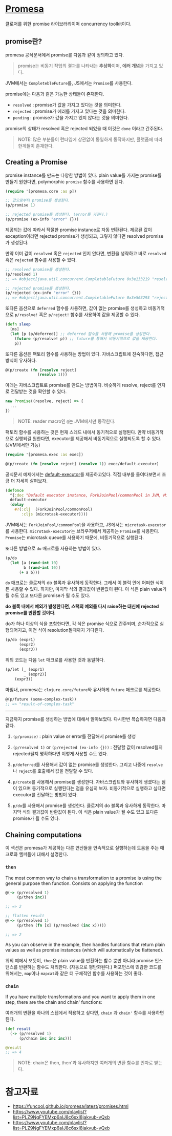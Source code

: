 # [Promesa](https://github.com/funcool/promesa)

클로저를 위한 promise 라이브러리이며 concurrency toolkit이다.

## promise란?

promesa 공식문서에서 promise를 다음과 같이 정의하고 있다.

> promise는 비동기 작업의 결과를 나타내는 **추상화**이며, **에러 개념**을 가지고 있다.

JVM에서는 `CompletebleFuture`를, JS에서는 `Promise`를 사용한다.

promise에는 다음과 같은 가능한 상태들이 존재한다.

- `resolved` : promise가 값을 가지고 있다는 것을 의미한다.
- `rejected` : promise가 에러를 가지고 있다는 것을 의미한다.
- `pending`  : promise가 값을 가지고 있지 않다는 것을 의미한다.


promise의 상태가 resolved 혹은 rejected 되었을 때 이것은 `done` 이라고 간주된다.

> NOTE: 많은 부분들이 런타임에 상관없이 동일하게 동작하지만, 플랫폼에 따라 한계들이 존재한다.

## Creating a Promise

promise instance를 만드는 다양한 방법이 있다. plain value를 가지는 promise를 만들기 원한다면, polymorphic `promise` 함수를 사용하면 된다.

```clojure
(require '[promesa.core :as p])

;; 값으로부터 promise를 생성한다.
(p/promise 1)

;; rejected promise를 생성한다. (error를 가진다.)
(p/promise (ex-info "error" {}))
```

제공되는 값에 따라서 적절한 promise instance로 자동 변환된다. 제공된 값이 exception이라면 rejected promise가 생성되고, 그렇지 않다면 resolved promise가 생성된다.

만약 이미 값이 `resolved` 혹은 `rejected` 인지 안다면, 변환을 생략하고 바로 `resolved` 혹은 `rejected` 함수를 사용할 수 있다.

```clojure
;; resolved promise를 생성한다.
(p/resolved 1)
;; => #object[java.util.concurrent.CompletableFuture 0x3e133219 "resolved"]

;; rejected promise를 생성한다.
(p/rejected (ex-info "error" {}))
;; => #object[java.util.concurrent.CompletableFuture 0x3e563293 "rejected"]
```

또다른 옵션으로 `deferred` 함수를 사용하면, 값이 없는 promise를 생성하고 비동기적으로 `p/resolve!` 혹은 `p/reject!` 함수를 사용하여 값을 제공할 수 있다.

```clojure
(defn sleep
  [ms]
  (let [p (p/deferred)] ;; deferred 함수를 사용해 promise를 생성한다.
    (future (p/resolve! p)) ;; future를 통해서 비동기적으로 값을 제공한다.
    p))
```

또다른 옵션은 팩토리 함수를 사용하는 방법이 있다. 자바스크립트에 친숙하다면, 접근방식이 유사하다.

```clojure
@(p/create (fn [resolve reject]
              (resolve 1)))
```

아래는 자바스크립트로 promise를 만드는 방법이다. 비슷하게 resolve, reject를 인자로 전달받는 것을 확인할 수 있다.

```javascript
new Promise((resolve, reject) => {
  ...
})
```

> NOTE: reader macro인 `@`는 JVM에서만 동작한다.

팩토리 함수를 사용하는 것은 현재 스레드 내에서 동기적으로 실행된다. 만약 비동기적으로 실행되길 원한다면, executor를 제공해서 비동기적으로 실행되도록 할 수 있다. (JVM에서만 가능)

```clojure
(require '[promesa.exec :as exec])

@(p/create (fn [resolve reject] (resolve 1)) exec/default-executor)
```

공식문서 예제에서는 [default-executor](https://github.com/funcool/promesa/blob/master/src/promesa/exec.cljc)를 제공하고있다. 직접 내부를 들여다보면서 조금 더 자세히 살펴보자.

```clojure
(defonce
  ^{:doc "Default executor instance, ForkJoinPool/commonPool in JVM, MicrotaskExecutor on JS."}
  default-executor
  (delay
    #?(:clj  (ForkJoinPool/commonPool)
       :cljs (microtask-executor))))
```

JVM에서는 `ForkJoinPool/commonPool`을 사용하고, JS에서는 `microtask-executor`를 사용한다. `microtask-executor`는 브라우저에서 제공하는 `Promise`를 사용한다. `Promise`는 microtask queue를 사용하기 때문에, 비동기적으로 실행된다.

또다른 방법으로 `do` 매크로를 사용하는 방법이 있다.

```clojure
(p/do
  (let [a (rand-int 10)
        b (rand-int 10)]
      (+ a b)))
```

`do` 매크로는 클로저의 do 블록과 유사하게 동작한다. 그래서 이 블럭 안에 어떠한 식이든 사용할 수 있다. 하지만, 마지막 식의 결과값이 반환값이 된다. 이 식은 plain value가 될 수도 있고 또다른 promise가 될 수도 있다.

**do 블록 내에서 예외가 발생한다면, 스택의 예외를 다시 raise하는 대신에 rejected promise를 반환할 것이다.**

do가 하나 이상의 식을 포함한다면, 각 식은 promise 식으로 간주되며, 순차적으로 실행되어지고, 이전 식이 resolution될때까지 기다린다.

```clojure
(p/do (expr1)
      (expr2)
      (expr3))
```

위의 코드는 다음 `let` 매크로를 사용한 것과 동일하다.

```clojure
(p/let [_ (expr1)
        _ (expr2)]
    (expr3))
```

마침내, promesa는 `clojure.core/future`와 유사하게 `future` 매크로를 제공한다.

```clojure
@(p/future (some-complex-task))
;; => "result-of-complex-task"
```

--- 

지금까지 promise를 생성하는 방법에 대해서 알아보았다. 다시한번 복습하자면 다음과 같다.

1. `(p/promise)` : plain value or error를 전달해서 promise를 생성

2. `(p/resolved 1)` or `(p/rejected (ex-info {}))` : 전달할 값이 resolved될지 rejected될지 명확하다면 이렇게 사용할 수도 있다.

3. `p/deferred`를 사용해서 값이 없는 promise를 생성한다. 그리고 나중에 `resolve`나 `reject`를 호출해서 값을 전달할 수 있다.

4. `p/create`를 사용해서 promise를 생성한다. 자바스크립트와 유사하게 생겼다는 점이 있으며 동기적으로 실행된다는 점을 유심히 보자. 비동기적으로 실행하고 싶다면 executor를 전달하는 방법이 있다.

5. `p/do`를 사용해서 promise를 생성한다. 클로저의 do 블록과 유사하게 동작한다. 마지막 식의 결과값이 반환값이 된다. 이 식은 plain value가 될 수도 있고 또다른 promise가 될 수도 있다.


## Chaining computations

이 섹션은 promesa가 제공하는 다른 연산들을 연속적으로 실행하는데 도움을 주는 매크로와 헬퍼들에 대해서 설명한다.

### `then`

The most common way to chain a transformation to a promise is using the general purpose then function. Consists on applying the function

```clojure
@(-> (p/resolved 1)
     (p/then inc))

;; => 2

;; flatten result
@(-> (p/resolved 1)
     (p/then (fn [x] (p/resolved (inc x)))))

;; => 2
```

As you can observe in the example, then handles functions that return plain values as well as promise instances (which will automatically be flattened).

위의 예에서 보듯이, `then`은 plain value를 반환하는 함수 뿐만 아니라 promise 인스턴스를 반환하는 함수도 처리한다. (자동으로 평탄화된다.)
퍼포먼스에 민감한 코드를 위해서는, `map`이나 `mapcat`과 같은 더 구체적인 함수를 사용하는 것이 좋다.

### `chain`
If you have multiple transformations and you want to apply them in one step, there are the chain and chain' functions:

여러개의 변환을 하나의 스텝에서 적용하고 싶다면, `chain` 과 `chain'` 함수를 사용하면 된다.

```clojure
(def result
  (-> (p/resolved 1)
      (p/chain inc inc inc)))

@result
;; => 4
```

> NOTE: chain은 then, then'과 유사하지만 여러개의 변환 함수를 인자로 받는다.



# 참고자료
- https://funcool.github.io/promesa/latest/promises.html
- https://www.youtube.com/playlist?list=PLZ9NgFYEMxp6aIJ8c6sxI8jakvub-vQxb
- https://www.youtube.com/playlist?list=PLZ9NgFYEMxp6aIJ8c6sxI8jakvub-vQxb